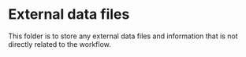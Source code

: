 # External data files

This folder is to store any external data files and information that is not directly related to the workflow.
